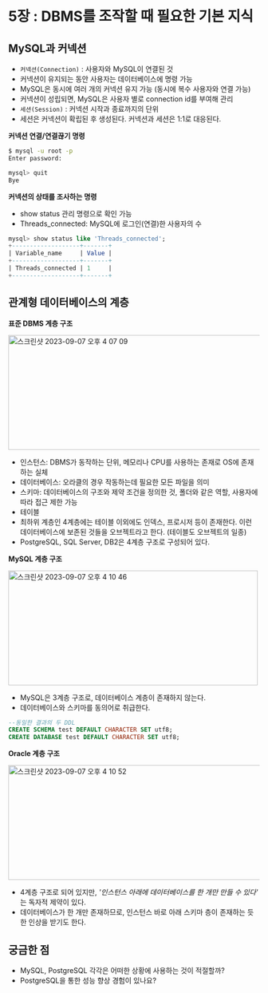 # 5장 : DBMS를 조작할 때 필요한 기본 지식
## MySQL과 커넥션
* `커넥션(Connection)` : 사용자와 MySQL이 연결된 것
* 커넥션이 유지되는 동안 사용자는 데이터베이스에 명령 가능
* MySQL은 동시에 여러 개의 커넥션 유지 가능 (동시에 복수 사용자와 연결 가능)
* 커넥션이 성립되면, MySQL은 사용자 별로 connection id를 부여해 관리
* `세션(Session)` : 커넥션 시작과 종료까지의 단위
* 세션은 커넥션이 확립된 후 생성된다. 커넥션과 세션은 1:1로 대응된다.

**커넥션 연결/연결끊기 명령**
```bash
$ mysql -u root -p
Enter password:
```
```sql
mysql> quit
Bye
```

**커넥션의 상태를 조사하는 명령**
* show status 관리 명령으로 확인 가능
* Threads_connected: MySQL에 로그인(연결)한 사용자의 수
```sql
mysql> show status like 'Threads_connected';
+-------------------+-------+
| Variable_name     | Value |
+-------------------+-------+
| Threads_connected | 1     |
+-------------------+-------+
```

## 관계형 데이터베이스의 계층
**표준 DBMS 계층 구조**

<img width="570" height="230" alt="스크린샷 2023-09-07 오후 4 07 09" src="https://github.com/twoosky/db-db-deep/assets/50009240/dc129ee2-0be6-45f4-a347-16ce5f5e6318">

* 인스턴스: DBMS가 동작하는 단위, 메모리나 CPU를 사용하는 존재로 OS에 존재하는 실체
* 데이터베이스: 오라클의 경우 작동하는데 필요한 모든 파일을 의미
* 스키마: 데이터베이스의 구조와 제약 조건을 정의한 것, 폴더와 같은 역할, 사용자에 따라 접근 제한 가능
* 테이블
* 최하위 계층인 4계층에는 테이블 이외에도 인덱스, 프로시저 등이 존재한다. 이런 데이터베이스에 보존된 것들을 오브젝트라고 한다. (테이블도 오브젝트의 일종)
* PostgreSQL, SQL Server, DB2은 4계층 구조로 구성되어 있다.

**MySQL 계층 구조**

<img width="500" height="230" alt="스크린샷 2023-09-07 오후 4 10 46" src="https://github.com/twoosky/db-db-deep/assets/50009240/f9ee2480-94a9-4352-8c39-96c2aae8afef">

* MySQL은 3계층 구조로, 데이터베이스 계층이 존재하지 않는다.
* 데이터베이스와 스키마를 동의어로 취급한다.
```sql
--동일한 결과의 두 DDL
CREATE SCHEMA test DEFAULT CHARACTER SET utf8;
CREATE DATABASE test DEFAULT CHARACTER SET utf8;
```

**Oracle 계층 구조**

<img width="570" height="230" alt="스크린샷 2023-09-07 오후 4 10 52" src="https://github.com/twoosky/db-db-deep/assets/50009240/9406de1a-2c07-46bb-a045-93d874ebfce1">

* 4계층 구조로 되어 있지만, *'인스턴스 아래에 데이터베이스를 한 개만 만들 수 있다'* 는 독자적 제약이 있다.
* 데이터베이스가 한 개만 존재하므로, 인스턴스 바로 아래 스키마 층이 존재하는 듯한 인상을 받기도 한다.

## 궁금한 점
* MySQL, PostgreSQL 각각은 어떠한 상황에 사용하는 것이 적절할까?
* PostgreSQL을 통한 성능 향상 경험이 있나요?
